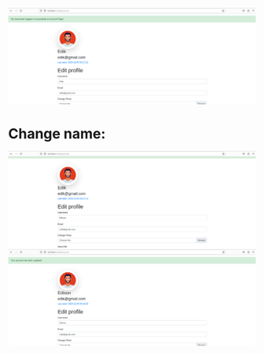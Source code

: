 ![image](screenshots/succesfull_login.png)
# Change name:
![image](screenshots/change_name1.png)
![image](screenshots/change_name2.png)
